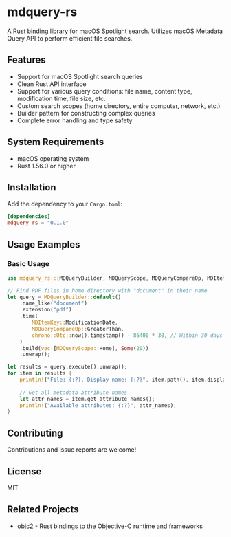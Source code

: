 # mdquery-rs

A Rust binding library for macOS Spotlight search. Utilizes macOS Metadata Query API to perform efficient file searches.

## Features

- Support for macOS Spotlight search queries
- Clean Rust API interface
- Support for various query conditions: file name, content type, modification time, file size, etc.
- Custom search scopes (home directory, entire computer, network, etc.)
- Builder pattern for constructing complex queries
- Complete error handling and type safety

## System Requirements

- macOS operating system
- Rust 1.56.0 or higher

## Installation

Add the dependency to your `Cargo.toml`:

```toml
[dependencies]
mdquery-rs = "0.1.0"
```

## Usage Examples

### Basic Usage

```rust
use mdquery_rs::{MDQueryBuilder, MDQueryScope, MDQueryCompareOp, MDItemKey};

// Find PDF files in home directory with "document" in their name
let query = MDQueryBuilder::default()
    .name_like("document")
    .extension("pdf")
    .time(
        MDItemKey::ModificationDate,
        MDQueryCompareOp::GreaterThan,
        chrono::Utc::now().timestamp() - 86400 * 30, // Within 30 days
    )
    .build(vec![MDQueryScope::Home], Some(20))
    .unwrap();

let results = query.execute().unwrap();
for item in results {
    println!("File: {:?}, Display name: {:?}", item.path(), item.display_name());
    
    // Get all metadata attribute names
    let attr_names = item.get_attribute_names();
    println!("Available attributes: {:?}", attr_names);
}
```

## Contributing

Contributions and issue reports are welcome!

## License

MIT

## Related Projects

- [objc2](https://github.com/madsmtm/objc2) - Rust bindings to the Objective-C runtime and frameworks

